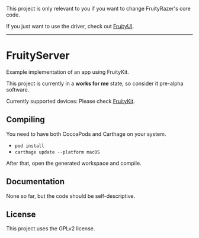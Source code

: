 This project is only relevant to you if you want to change FruityRazer's core code.

If you just want to use the driver, check out [FruityUI](https://github.com/FruityRazer/FruityUI).

---

# FruityServer

Example implementation of an app using FruityKit.

This project is currently in a **works for me** state, so consider it pre-alpha software.

Currently supported devices: Please check [FruityKit](https://github.com/FruityRazer/FruityKit).

## Compiling

You need to have both CocoaPods and Carthage on your system.

 - `pod install`
 - `carthage update --platform macOS`
 
 After that, open the generated workspace and compile.

## Documentation

None so far, but the code should be self-descriptive.

## License

This project uses the GPLv2 license.

